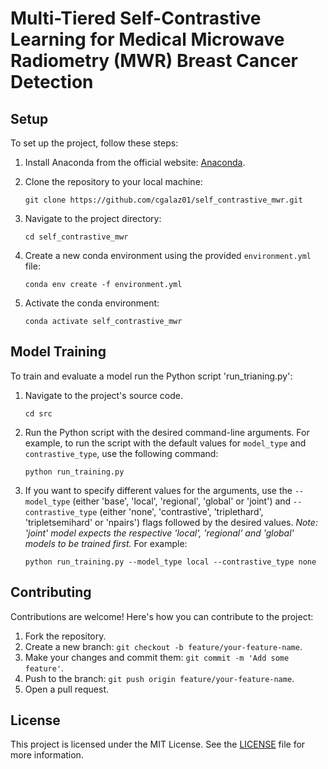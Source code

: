 # Multi-Tiered Self-Contrastive Learning for Medical Microwave Radiometry (MWR) Breast Cancer Detection

## Setup
To set up the project, follow these steps:

1. Install Anaconda from the official website: [Anaconda](https://www.anaconda.com/products/individual).

2. Clone the repository to your local machine:
    ```
    git clone https://github.com/cgalaz01/self_contrastive_mwr.git
    ```

3. Navigate to the project directory:
    ```
    cd self_contrastive_mwr
    ```

4. Create a new conda environment using the provided `environment.yml` file:
    ```
    conda env create -f environment.yml
    ```

5. Activate the conda environment:
    ```
    conda activate self_contrastive_mwr
    ```


## Model Training
To train and evaluate a model run the Python script 'run_trianing.py':

1. Navigate to the project's source code.
    ```
    cd src
    ```

2. Run the Python script with the desired command-line arguments. For example, to run the script with the default values for `model_type` and `contrastive_type`, use the following command:
    ```
    python run_training.py
    ```

3. If you want to specify different values for the arguments, use the `--model_type` (either 'base', 'local', 'regional', 'global' or 'joint') and `--contrastive_type` (either 'none', 'contrastive', 'triplethard', 'tripletsemihard' or 'npairs') flags followed by the desired values. _Note: 'joint' model expects the respective 'local', 'regional' and 'global' models to be trained first._ For example:
    ```
    python run_training.py --model_type local --contrastive_type none
    ```

## Contributing
Contributions are welcome! Here's how you can contribute to the project:

1. Fork the repository.
2. Create a new branch: `git checkout -b feature/your-feature-name`.
3. Make your changes and commit them: `git commit -m 'Add some feature'`.
4. Push to the branch: `git push origin feature/your-feature-name`.
5. Open a pull request.

## License
This project is licensed under the MIT License. See the [LICENSE](LICENSE) file for more information.
